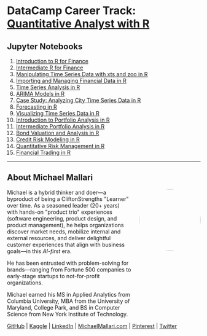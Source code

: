 # DataCamp Career Track: <a href="https://app.datacamp.com/learn/career-tracks/quantitative-analyst-with-r" target="_blank">Quantitative Analyst with R</a>

## Jupyter Notebooks

1. [Introduction to R for Finance](https://gist.github.com/michaelmallari/5761ec6d22dd1187677286c1c1f86a2b)
1. [Intermediate R for Finance](https://gist.github.com/michaelmallari/a5b5171fafa5bc6cc94b3875222fb088)
1. [Manipulating Time Series Data with xts and zoo in R](https://gist.github.com/michaelmallari/03c29a46f2b8a185a62fe69b04d508b8)
1. [Importing and Managing Financial Data in R](https://gist.github.com/michaelmallari/4ebc568649d14d86224796fb6a757ce6)
1. [Time Series Analysis in R](https://gist.github.com/michaelmallari/9e46ecc7070495162482403618ba1eda)
1. [ARIMA Models in R](https://gist.github.com/michaelmallari/77c8392250b30552cbb5050ef90e245e)
1. [Case Study: Analyzing City Time Series Data in R](https://github.com/michaelmallari/michaelmallari/blob/main)
1. [Forecasting in R](https://github.com/michaelmallari/michaelmallari/blob/main)
1. [Visualizing Time Series Data in R](https://github.com/michaelmallari/michaelmallari/blob/main)
1. [Introduction to Portfolio Analysis in R](https://gist.github.com/michaelmallari/35d4eb883028f886f04b8c20a8f1a3ad)
1. [Intermediate Portfolio Analysis in R](https://gist.github.com/michaelmallari/e16254ab1e8b2b82cf9e416eb2cce3e2)
1. [Bond Valuation and Analysis in R]()
1. [Credit Risk Modeling in R]()
1. [Quantitative Risk Management in R]()
1. [Financial Trading in R]()

---

## About Michael Mallari

<img src="https://www.michaelmallari.com/img/headshot.jpg" width="160" height="160" align="right" style="margin: 0px 0px 160px 20px; border-radius: 50%;" />

Michael is a hybrid thinker and doer—a byproduct of being a CliftonStrengths "Learner" over time. As a seasoned leader (20+ years) with hands-on "product trio" experiences (software engineering, product design, and product management), he helps organizations discover market needs, mobilize internal and external resources, and deliver delightful customer experiences that align with business goals—in this *AI-first* era.

He has been entrusted with problem-solving for brands—ranging from Fortune 500 companies to early-stage startups to not-for-profit organizations.

Michael earned his MS in Applied Analytics from Columbia University, MBA from the University of Maryland, College Park, and BS in Computer Science from New York Institute of Technology.

<a href="https://github.com/michaelmallari" target="_blank">GitHub</a> | <a href="https://www.kaggle.com/michaelmallari" target="_blank">Kaggle</a> | <a href="https://www.linkedin.com/in/mmallari" target="_blank">LinkedIn</a> | <a href="https://www.michaelmallari.com" target="_blank">MichaelMallari.com</a> | <a href="https://www.pinterest.com/michaelmallari/" target="_blank">Pinterest</a> | <a href="https://twitter.com/MichaelMallari" target="_blank">Twitter</a>
